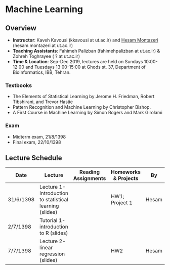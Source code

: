 # Machine Learning 

## Overview
- **Instructor**: Kaveh Kavousi (kkavousi at ut.ac.ir) and [Hesam Montazeri](http://lcbb.ut.ac.ir) (hesam.montazeri at ut.ac.ir)
- **Teaching Assistants**: Fahimeh Palizban (fahimehpalizban at ut.ac.ir) & Zohreh Toghrayee ( ? at ut.ac.ir)
- **Time & Location**: Sep-Dec 2019, lectures are held on Sundays 10:00-12:00 and Tuesdays 13:00-15:00 at Ghods st. 37, Department of Bioinformatics, IBB, Tehran.
### Textbooks
- The Elements of Statistical Learning by Jerome H. Friedman, Robert Tibshirani, and Trevor Hastie
- Pattern Recognition and Machine Learning by Christopher Bishop.
- A First Course in Machine Learning by Simon Rogers and Mark Girolami

### Exam
- Midterm exam, 21/8/1398 
- Final exam, 22/10/1398

## Lecture Schedule

Date | Lecture | Reading Assignments | Homeworks & Projects | By |
 ------------- | -------------------------- | ------------- | ------------- | ------ |
31/6/1398 | Lecture 1- Introduction to statistical learning (slides)| | HW1; Project 1 | Hesam |
2/7/1398  | Tutorial 1- introduction to R (slides) |  |  |
7/7/1398  | Lecture 2- linear regression (slides) | | HW2 | Hesam |
